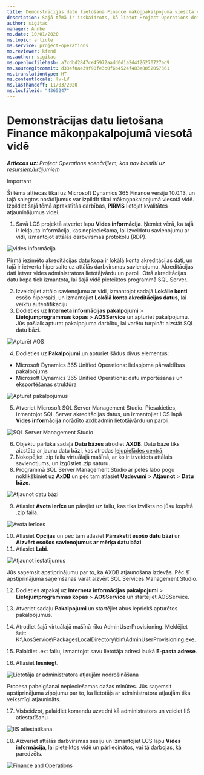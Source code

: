 ```yaml
---
title: Demonstrācijas datu lietošana Finance mākoņpakalpojumā viesotā vidē
description: Šajā tēmā ir izskaidrots, kā lietot Project Operations demonstrācijas datus Dynamics 365 Finance mākoņpakalpojumā viesotā vidē.
author: sigitac
manager: Annbe
ms.date: 10/01/2020
ms.topic: article
ms.service: project-operations
ms.reviewer: kfend
ms.author: sigitac
ms.openlocfilehash: a7cdbd2847ce45972aadd0d1a2d4f26270727ad9
ms.sourcegitcommit: d33ef0ae39f90fe3b0f6b4524f483e8052057361
ms.translationtype: HT
ms.contentlocale: lv-LV
ms.lasthandoff: 11/03/2020
ms.locfileid: "4365247"
---
```

# <a name="apply-demo-data-to-a-finance-cloud-hosted-environment"></a>Demonstrācijas datu lietošana Finance mākoņpakalpojumā viesotā vidē

_**Attiecas uz:** Project Operations scenārijiem, kas nav balstīti uz resursiem/krājumiem_

> [!IMPORTANT]
> Šī tēma attiecas tikai uz Microsoft Dynamics 365 Finance versiju 10.0.13, un tajā sniegtos norādījumus var izpildīt tikai mākoņpakalpojumā viesotā vidē. Izpildiet šajā tēmā aprakstītās darbības, **PIRMS** lietojat kvalitātes atjauninājumus videi.

1. Savā LCS projektā atveriet lapu **Vides informācija**. Ņemiet vērā, ka tajā ir iekļauta informācija, kas nepieciešama, lai izveidotu savienojumu ar vidi, izmantojot attālās darbvirsmas protokolu (RDP).

![ vides informācija](./media/1EnvironmentDetails.png)

Pirmā iezīmēto akreditācijas datu kopa ir lokālā konta akreditācijas dati, un tajā ir ietverta hipersaite uz attālās darbvirsmas savienojumu. Akreditācijas dati ietver vides administratora lietotājvārdu un paroli. Otrā akreditācijas datu kopa tiek izmantota, lai šajā vidē pieteiktos programmā SQL Server.

2. Izveidojiet attālo savienojumu ar vidi, izmantojot sadaļā **Lokālie konti** esošo hipersaiti, un izmantojiet **Lokālā konta akreditācijas datus**, lai veiktu autentifikāciju.
3. Dodieties uz **Interneta informācijas pakalpojumi** > **Lietojumprogrammas kopas** > **AOSService** un apturiet pakalpojumu. Jūs pašlaik apturat pakalpojuma darbību, lai varētu turpināt aizstāt SQL datu bāzi.

![Apturēt AOS](./media/2StopAOS.png)

4. Dodieties uz **Pakalpojumi** un apturiet šādus divus elementus:

- Microsoft Dynamics 365 Unified Operations: lielapjoma pārvaldības pakalpojums
- Microsoft Dynamics 365 Unified Operations: datu importēšanas un eksportēšanas struktūra

![Apturēt pakalpojumus](./media/3StopServices.png)

5. Atveriet Microsoft SQL Server Management Studio. Piesakieties, izmantojot SQL Server akreditācijas datus, un izmantojiet LCS lapā **Vides informācija** norādīto axdbadmin lietotājvārdu un paroli.

![SQL Server Management Studio](./media/4SSMS.png)

6. Objektu pārlūka sadaļā **Datu bāzes** atrodiet **AXDB**. Datu bāze tiks aizstāta ar jaunu datu bāzi, kas atrodas [lejupielādes centrā](https://download.microsoft.com/download/1/a/3/1a314bd2-b082-4a87-abdc-1ba26c92b63d/ProjOpsDemoDataFOGARelease.zip). 
7. Nokopējiet .zip failu virtuālajā mašīnā, ar ko ir izveidots attālais savienotjums, un izgūstiet .zip saturu.
8. Programmā SQL Server Management Studio ar peles labo pogu noklikšķiniet uz **AxDB** un pēc tam atlasiet **Uzdevumi** > **Atjaunot** > **Datu bāze**.

![Atjaunot datu bāzi](./media/5RestoreDatabase.png)

9. Atlasiet **Avota ierīce** un pārejiet uz failu, kas tika izvilkts no jūsu kopētā .zip faila.

![Avota ierīces](./media/6SourceDevice.png)

10. Atlasiet **Opcijas** un pēc tam atlasiet **Pārrakstīt esošo datu bāzi** un **Aizvērt esošos savienojumus ar mērķa datu bāzi**. 
11. Atlasiet **Labi**.

![Atjaunot iestatījumus](./media/7RestoreSetting.png)

Jūs saņemsit apstiprinājumu par to, ka AXDB atjaunošana izdevās. Pēc šī apstiprinājuma saņemšanas varat aizvērt SQL Services Management Studio.

12. Dodieties atpakaļ uz **Interneta informācijas pakalpojumi** > **Lietojumprogrammas kopas** > **AOSService** un startējiet AOSService.
13. Atveriet sadaļu **Pakalpojumi** un startējiet abus iepriekš apturētos pakalpojumus.

14. Atrodiet šajā virtuālajā mašīnā rīku AdminUserProvisioning. Meklējiet šeit: K:\AosService\PackagesLocalDirectory\bin\AdminUserProvisioning.exe.
15. Palaidiet .ext failu, izmantojot savu lietotāja adresi laukā **E-pasta adrese**. 
16. Atlasiet **Iesniegt**.

![Lietotāja ar administratora atļaujām nodrošināšana](./media/8AdminUserProvisioning.png)

Procesa pabeigšanai nepieciešamas dažas minūtes. Jūs saņemsit apstiprinājuma ziņojumu par to, ka lietotājs ar administratora atļaujām tika veiksmīgi atjaunināts.

17. Visbeidzot, palaidiet komandu uzvedni kā administrators un veiciet IIS atiestatīšanu

![IIS atiestatīšana](./media/9IISReset.png)

18. Aizveriet attālās darbvirsmas sesiju un izmantojiet LCS lapu **Vides informācija**, lai pieteiktos vidē un pārliecinātos, vai tā darbojas, kā paredzēts.

![Finance and Operations](./media/10FinanceAndOperations.png)
